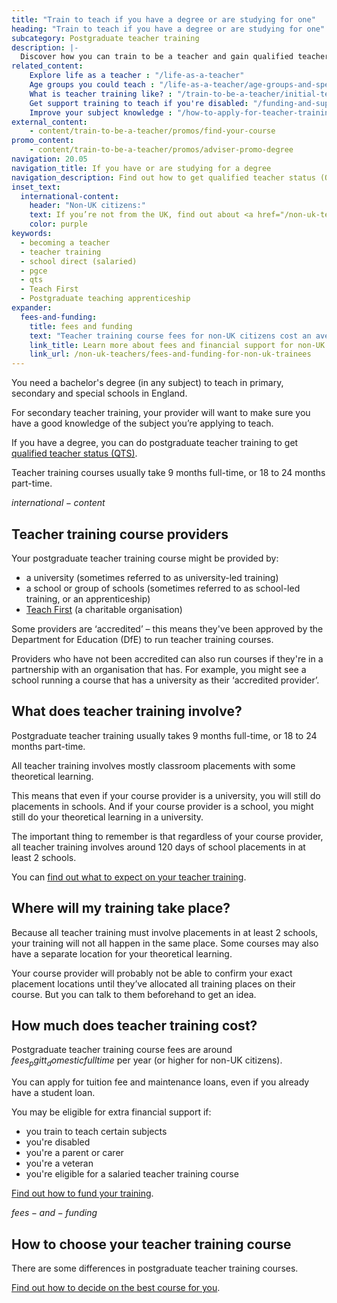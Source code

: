 ```yaml
---
title: "Train to teach if you have a degree or are studying for one"
heading: "Train to teach if you have a degree or are studying for one"
subcategory: Postgraduate teacher training
description: |-
  Discover how you can train to be a teacher and gain qualified teacher status (QTS) if you have a degree. Including school-led and university-led training.
related_content:
    Explore life as a teacher : "/life-as-a-teacher"
    Age groups you could teach : "/life-as-a-teacher/age-groups-and-specialisms/age-groups-you-could-teach"
    What is teacher training like? : "/train-to-be-a-teacher/initial-teacher-training"
    Get support training to teach if you're disabled: "/funding-and-support/if-youre-disabled"
    Improve your subject knowledge : "/how-to-apply-for-teacher-training/subject-knowledge-enhancement"
external_content:
    - content/train-to-be-a-teacher/promos/find-your-course
promo_content:
    - content/train-to-be-a-teacher/promos/adviser-promo-degree
navigation: 20.05
navigation_title: If you have or are studying for a degree
navigation_description: Find out how to get qualified teacher status (QTS) through postgraduate teacher training if you have a degree or you’re studying for one.
inset_text:
  international-content:
    header: "Non-UK citizens:"
    text: If you’re not from the UK, find out about <a href="/non-uk-teachers">training to teach in England as a non-UK citizen</a>.
    color: purple
keywords:
  - becoming a teacher
  - teacher training
  - school direct (salaried)
  - pgce
  - qts
  - Teach First
  - Postgraduate teaching apprenticeship
expander:
  fees-and-funding:
    title: fees and funding
    text: "Teacher training course fees for non-UK citizens cost an average of $fees_pgitt_internationalaverage$. Most non-UK citizens will not be eligible for tuition fee loans and maintenance loans. If you train to teach languages or physics, you may be eligible for a bursary or scholarship."
    link_title: Learn more about fees and financial support for non-UK trainee teachers.
    link_url: /non-uk-teachers/fees-and-funding-for-non-uk-trainees   
---
```


You need a bachelor's degree (in any subject) to teach in primary, secondary and special schools in England.

For secondary teacher training, your provider will want to make sure you have a good knowledge of the subject you’re applying to teach.

If you have a degree, you can do postgraduate teacher training to get [qualified teacher status (QTS)](/train-to-be-a-teacher/what-is-qts).

Teacher training courses usually take 9 months full-time, or 18 to 24 months part-time.

$international-content$

## Teacher training course providers

Your postgraduate teacher training course might be provided by: 

* a university (sometimes referred to as university-led training) 
* a school or group of schools (sometimes referred to as school-led training, or an apprenticeship) 
* [Teach First](https://www.teachfirst.org.uk/) (a charitable organisation)

Some providers are ‘accredited’ – this means they've been approved by the Department for Education (DfE) to run teacher training courses.

Providers who have not been accredited can also run courses if they're in a partnership with an organisation that has. For example, you might see a school running a course that has a university as their ‘accredited provider’.

## What does teacher training involve?

Postgraduate teacher training usually takes 9 months full-time, or 18 to 24 months part-time. 

All teacher training involves mostly classroom placements with some theoretical learning.  

This means that even if your course provider is a university, you will still do placements in schools. And if your course provider is a school, you might still do your theoretical learning in a university. 

The important thing to remember is that regardless of your course provider, all teacher training involves around 120 days of school placements in at least 2 schools.

You can [find out what to expect on your teacher training](/train-to-be-a-teacher/initial-teacher-training). 

## Where will my training take place?

Because all teacher training must involve placements in at least 2 schools, your training will not all happen in the same place. Some courses may also have a separate location for your theoretical learning. 

Your course provider will probably not be able to confirm your exact placement locations until they’ve allocated all training places on their course. But you can talk to them beforehand to get an idea.

## How much does teacher training cost?

Postgraduate teacher training course fees are around $fees_pgitt_domesticfulltime$ per year (or higher for non-UK citizens). 

You can apply for tuition fee and maintenance loans, even if you already have a student loan. 

You may be eligible for extra financial support if:

* you train to teach certain subjects
* you're disabled
* you're a parent or carer
* you're a veteran
* you're eligible for a salaried teacher training course

[Find out how to fund your training](/funding-and-support).

$fees-and-funding$

## How to choose your teacher training course

There are some differences in postgraduate teacher training courses. 

[Find out how to decide on the best course for you](/train-to-be-a-teacher/how-to-choose-your-teacher-training-course).
